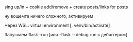 sing up/in + cookie add/remove + create posts/links for posts

ну вощемта ничего сложного, активируем 

Через WSL: virtual environment [. venv/bin/activate]

Запускаем flask -run [или -flask --debug run с дебаггером]
